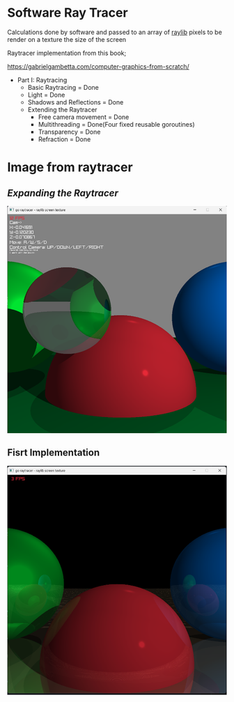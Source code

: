 # Software Ray Tracer

Calculations done by software and passed to an array of [raylib](https://github.com/gen2brain/raylib-go) pixels to be render on a texture the size of the screen

Raytracer implementation from this book;

https://gabrielgambetta.com/computer-graphics-from-scratch/

-   Part I: Raytracing
    -   Basic Raytracing = Done
    -   Light = Done
    -   Shadows and Reflections = Done
    -   Extending the Raytracer
        -   Free camera movement = Done
        -   Multithreading = Done(Four fixed reusable goroutines)
        -   Transparency = Done
        -   Refraction = Done

# Image from raytracer

## _Expanding the Raytracer_

![Frame, framerate and tips](/img2.png?raw=true 'Frame, framerate and tips')

## Fisrt Implementation

![Frame and framerate](/img.png?raw=true 'Frame and framerate')
